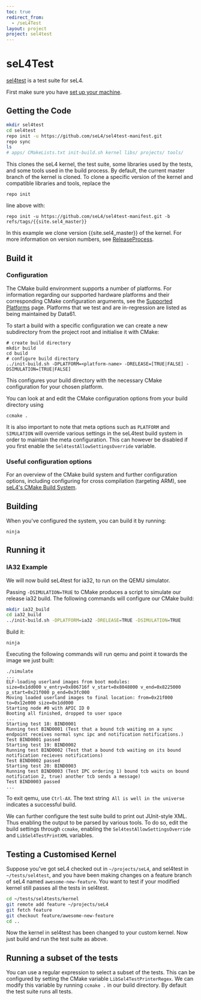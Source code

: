 ```yaml
---
toc: true
redirect_from:
  - /seL4Test
layout: project
project: sel4test
---
```


# seL4Test

[sel4test](https://github.com/seL4/sel4test-manifest) is a test suite for seL4.

First make sure you have
[set up your machine](/HostDependencies#sel4-build-dependencies).

## Getting the Code 

```bash
mkdir sel4test
cd sel4test
repo init -u https://github.com/seL4/sel4test-manifest.git
repo sync
ls
# apps/ CMakeLists.txt init-build.sh kernel libs/ projects/ tools/
```

This clones the seL4 kernel, the test suite, some libraries used by the
tests, and some tools used in the build process. By default, the current
master branch of the kernel is cloned. To clone a specific version of
the kernel and compatible libraries and tools, replace the
```
repo init
```
line above with:
```
repo init -u https://github.com/seL4/sel4test-manifest.git -b refs/tags/{{site.sel4_master}}
```

In this example we clone version {{site.sel4_master}} of the kernel. For more information on version
numbers, see [ReleaseProcess](/ReleaseProcess#version-numbers).

## Build it
### Configuration

The CMake build environment supports a number of platforms. For information regarding our supported hardware platforms and their corresponding CMake
configuration arguments, see the [Supported Platforms](/Hardware) page. Platforms that we test and are in-regression are listed as being maintained by Data61.

To start a build with a specific configuration we can create a new subdirectory from the project root
and initialise it with CMake:

```
# create build directory
mkdir build
cd build
# configure build directory
../init-build.sh -DPLATFORM=<platform-name> -DRELEASE=[TRUE|FALSE] -DSIMULATION=[TRUE|FALSE]
```
This configures your build directory with the necessary CMake configuration for your chosen platform.

You can look at and edit the CMake configuration options from your build directory using

```
ccmake .
```

It is also important to note that meta options such as `PLATFORM` and `SIMULATION` will override various settings in the
seL4test build system in order to maintain the meta configuration. This can however be disabled if you first
enable the `Sel4testAllowSettingsOverride` variable.

### Useful configuration options
For an overview of the CMake build system and further configuration options, including configuring for
cross compilation (targeting ARM), see [seL4's CMake Build System](/Developing/Building/Using).

## Building
When you've configured the system, you can build it by running:

```
ninja
```

## Running it

### IA32 Example
We will now build seL4test for ia32, to run on the QEMU simulator.

Passing `-DSIMULATION=TRUE` to CMake produces a script to simulate our release ia32 build. The following commands
will configure our CMake build:

```bash
mkdir ia32_build
cd ia32_build
../init-build.sh -DPLATFORM=ia32 -DRELEASE=TRUE -DSIMULATION=TRUE
```

Build it:
```
ninja
```

Executing the following commands will run qemu and point it towards the image we just built:
```
./simulate
...
ELF-loading userland images from boot modules:
size=0x1dd000 v_entry=0x806716f v_start=0x8048000 v_end=0x8225000 p_start=0x21f000 p_end=0x3fc000
Moving loaded userland images to final location: from=0x21f000 to=0x12e000 size=0x1dd000
Starting node #0 with APIC ID 0
Booting all finished, dropped to user space
...
Starting test 18: BIND0001
Running test BIND0001 (Test that a bound tcb waiting on a sync endpoint receives normal sync ipc and notification notifications.)
Test BIND0001 passed
Starting test 19: BIND0002
Running test BIND0002 (Test that a bound tcb waiting on its bound notification recieves notifications)
Test BIND0002 passed
Starting test 20: BIND0003
Running test BIND0003 (Test IPC ordering 1) bound tcb waits on bound notification 2, true) another tcb sends a message)
Test BIND0003 passed
...
```
To exit qemu, use `Ctrl-AX`. The text string` All is well in the universe` indicates a successful build.

We can further configure the test suite build to print out JUnit-style XML. Thus enabling the output to be parsed by various tools.
To do so, edit the build settings through `ccmake`, enabling the `Sel4testAllowSettingsOverride` and `LibSel4TestPrintXML` variables.

## Testing a Customised Kernel

Suppose you've got seL4 checked out in `~/projects/seL4`, and sel4test in
`~/tests/sel4test`, and you have been making changes on a feature branch of seL4 named
`awesome-new-feature`. You want to test if your modified kernel
still passes all the tests in sel4test.

```bash
cd ~/tests/sel4tests/kernel
git remote add feature ~/projects/seL4
git fetch feature
git checkout feature/awesome-new-feature
cd ..
```

Now the kernel in sel4test has been changed to your custom kernel.
Now just build and run the test suite as above.

## Running a subset of the tests
You can use a regular expression to select a subset of the
tests. This can be configured by setting the CMake variable `LibSel4TestPrinterRegex`. We can modify this
variable by running `ccmake .` in our build directory. By default the test suite runs all tests.
